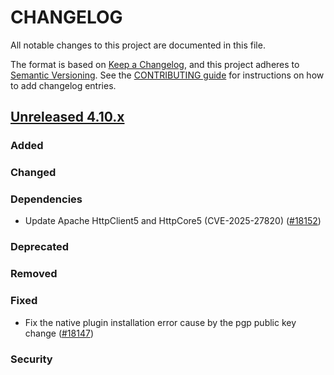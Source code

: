 # CHANGELOG
All notable changes to this project are documented in this file.

The format is based on [Keep a Changelog](https://keepachangelog.com/en/1.0.0/), and this project adheres to [Semantic Versioning](https://semver.org/spec/v2.0.0.html). See the [CONTRIBUTING guide](./CONTRIBUTING.md#Changelog) for instructions on how to add changelog entries.

## [Unreleased 4.10.x]
### Added

### Changed

### Dependencies
- Update Apache HttpClient5 and HttpCore5 (CVE-2025-27820) ([#18152](https://github.com/opensearch-project/OpenSearch/pull/18152))

### Deprecated

### Removed

### Fixed
- Fix the native plugin installation error cause by the pgp public key change ([#18147](https://github.com/opensearch-project/OpenSearch/pull/18147))

### Security

[Unreleased 4.10.x]: https://github.com/wazuh/wazuh-indexer/compare/4.10.0...4.10.1
